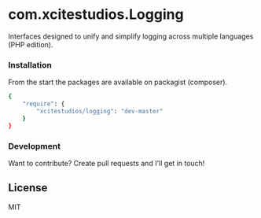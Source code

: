 # com.xcitestudios.Logging

Interfaces designed to unify and simplify logging across multiple languages (PHP edition).


### Installation

From the start the packages are available on packagist (composer).

```sh
{
    "require": {
	    "xcitestudios/logging": "dev-master"
	}
}
```


### Development

Want to contribute? Create pull requests and I'll get in touch!

License
----

MIT